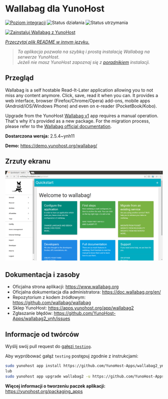 <!--
To README zostało automatycznie wygenerowane przez <https://github.com/YunoHost/apps/tree/master/tools/readme_generator>
Nie powinno być ono edytowane ręcznie.
-->

# Wallabag dla YunoHost

[![Poziom integracji](https://apps.yunohost.org/badge/integration/wallabag2)](https://ci-apps.yunohost.org/ci/apps/wallabag2/)
![Status działania](https://apps.yunohost.org/badge/state/wallabag2)
![Status utrzymania](https://apps.yunohost.org/badge/maintained/wallabag2)

[![Zainstaluj Wallabag z YunoHost](https://install-app.yunohost.org/install-with-yunohost.svg)](https://install-app.yunohost.org/?app=wallabag2)

*[Przeczytaj plik README w innym języku.](./ALL_README.md)*

> *Ta aplikacja pozwala na szybką i prostą instalację Wallabag na serwerze YunoHost.*  
> *Jeżeli nie masz YunoHost zapoznaj się z [poradnikiem](https://yunohost.org/install) instalacji.*

## Przegląd

Wallabag is a self hostable Read-It-Later application allowing you to not miss any content anymore. Click, save, read it when you can.
It provides a web interface, browser (Firefox/Chrome/Opera) add-ons, mobile apps (Android/iOS/Windows Phone) and even on e-reader (PocketBook/Kobo).

Upgrade from the YunoHost [Wallabag v1](https://github.com/YunoHost-Apps/wallabag_ynh) app requires a manual operation. That's why it's provided as a new package. For the migration process, please refer to the [Wallabag official documentation](https://doc.wallabag.org/en/user/import/wallabagv1.html).


**Dostarczona wersja:** 2.5.4~ynh11

**Demo:** <https://demo.yunohost.org/wallabag/>

## Zrzuty ekranu

![Zrzut ekranu z Wallabag](./doc/screenshots/screenshot1.webp)

## Dokumentacja i zasoby

- Oficjalna strona aplikacji: <https://www.wallabag.org>
- Oficjalna dokumentacja dla administratora: <https://doc.wallabag.org/en/>
- Repozytorium z kodem źródłowym: <https://github.com/wallabag/wallabag>
- Sklep YunoHost: <https://apps.yunohost.org/app/wallabag2>
- Zgłaszanie błędów: <https://github.com/YunoHost-Apps/wallabag2_ynh/issues>

## Informacje od twórców

Wyślij swój pull request do [gałęzi `testing`](https://github.com/YunoHost-Apps/wallabag2_ynh/tree/testing).

Aby wypróbować gałąź `testing` postępuj zgodnie z instrukcjami:

```bash
sudo yunohost app install https://github.com/YunoHost-Apps/wallabag2_ynh/tree/testing --debug
lub
sudo yunohost app upgrade wallabag2 -u https://github.com/YunoHost-Apps/wallabag2_ynh/tree/testing --debug
```

**Więcej informacji o tworzeniu paczek aplikacji:** <https://yunohost.org/packaging_apps>

